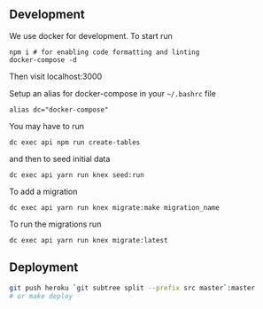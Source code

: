 ## Development

We use docker for development. To start run

```
npm i # for enabling code formatting and linting
docker-compose -d
```

Then visit localhost:3000

Setup an alias for docker-compose in your `~/.bashrc` file

```
alias dc="docker-compose"
```

You may have to run

```
dc exec api npm run create-tables
```

and then to seed initial data

```
dc exec api yarn run knex seed:run
```

To add a migration

```
dc exec api yarn run knex migrate:make migration_name
```

To run the migrations run

```
dc exec api yarn run knex migrate:latest
```

## Deployment

```sh
git push heroku `git subtree split --prefix src master`:master
# or make deploy
```
